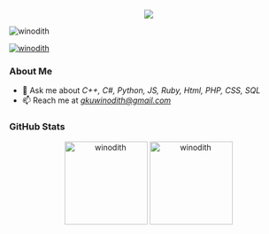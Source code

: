 <div align="center">
  <br>
  <strong>
    <img src="https://readme-typing-svg.herokuapp.com?font=Quicksand-Bold&color=00b4d8&size=50&center=true&vCenter=true&height=60&width=650&lines=Hi,+I'm+;Usal+Winodith+;I'm+Cybersecurity+Undergraduate!+;Web+Developer!+;AI+Developer!+;+IOT+Programmer+!+;Welcome+to+My+Profile!+;Ok..+Let's+go">
  </strong>
</div>


<p align="left">
  <img src="https://komarev.com/ghpvc/?username=winodith&label=Profile%20views&color=0e75b6&style=flat" alt="winodith" />
</p>

<p align="left">
  <a href="https://twitter.com/winodith" target="blank"> 
    <img src="https://img.shields.io/twitter/follow/winodith?logo=twitter&style=for-the-badge" alt="winodith" />
  </a>
</p>

### About Me
- 💬 Ask me about *C++, C#, Python, JS, Ruby, Html, PHP, CSS, SQL*
- 📫 Reach me at *gkuwinodith@gmail.com*

### GitHub Stats
<p align="center">
  <img src="https://github-readme-stats.vercel.app/api/top-langs?username=winodith&show_icons=true&locale=en&layout=compact&theme=dark" alt="winodith" height="150" /> <img src="https://github-readme-stats.vercel.app/api?username=winodith&show_icons=true&locale=en&theme=dark" alt="winodith" height="150" />
</p>

